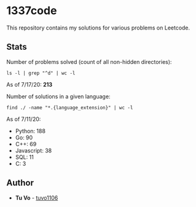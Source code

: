# 1337code

This repository contains my solutions for various problems on Leetcode.

## Stats

Number of problems solved (count of all non-hidden directories):

`ls -l | grep "^d" | wc -l`

As of 7/17/20: **213**

Number of solutions in a given language:

`find ./ -name "*.{language_extension}" | wc -l`

As of 7/11/20:

- Python: 188
- Go: 90
- C++: 69
- Javascript: 38
- SQL: 11
- C: 3

## Author

- **Tu Vo** - [tuvo1106](https://github.com/tuvo1106)
